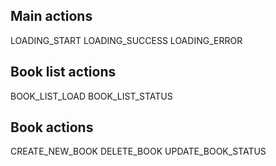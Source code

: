 ## Main actions
LOADING_START
LOADING_SUCCESS
LOADING_ERROR

## Book list actions
BOOK_LIST_LOAD
BOOK_LIST_STATUS

## Book actions
CREATE_NEW_BOOK
DELETE_BOOK
UPDATE_BOOK_STATUS
